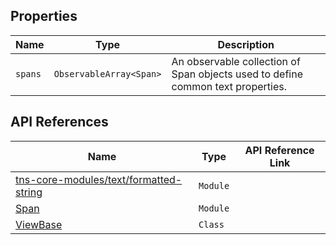 ## Properties

| Name     | Type    | Description    |
|----------|---------|----------------|
| `spans`   | `ObservableArray<Span>` | An observable collection of Span objects used to define common text properties. |


## API References

| Name     | Type    | API Reference Link |
|----------|---------|--------------------|
| [tns-core-modules/text/formatted-string](http://docs.nativescript.org/api-reference/modules/_text_formatted_string_.html) | `Module` | 
| [Span](https://docs.nativescript.org/api-reference/modules/_ui_text_base_span_) | `Module` | 
| [ViewBase](https://docs.nativescript.org/api-reference/classes/_ui_core_view_base_.viewbase) | `Class` | 


